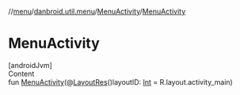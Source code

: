 //[menu](../../index.md)/[danbroid.util.menu](../index.md)/[MenuActivity](index.md)/[MenuActivity](-menu-activity.md)



# MenuActivity  
[androidJvm]  
Content  
fun [MenuActivity](-menu-activity.md)(@[LayoutRes](https://developer.android.com/reference/kotlin/androidx/annotation/LayoutRes.html)()layoutID: [Int](https://kotlinlang.org/api/latest/jvm/stdlib/kotlin/-int/index.html) = R.layout.activity_main)  



